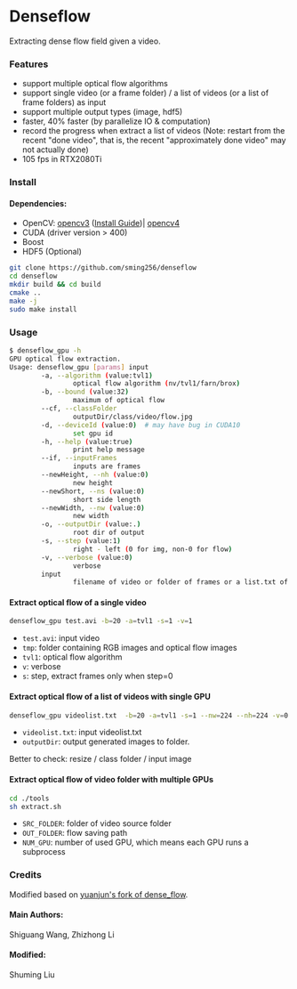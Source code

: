 # Denseflow

Extracting dense flow field given a video.

### Features

- support multiple optical flow algorithms
- support single video (or a frame folder) / a list of videos (or a list of frame folders) as input
- support multiple output types (image, hdf5)
- faster, 40% faster (by parallelize IO & computation)
- record the progress when extract a list of videos (Note: restart from the recent "done video",
  that is, the recent "approximately done video" may not actually done)
- 105 fps in RTX2080Ti


### Install

#### Dependencies:

- OpenCV:
[opencv3](https://www.learnopencv.com/install-opencv3-on-ubuntu/) ([Install Guide](tools/opencv_install.md))|
[opencv4](https://www.learnopencv.com/install-opencv-4-on-ubuntu-16-04/)
- CUDA (driver version > 400)
- Boost
- HDF5 (Optional)

```bash
git clone https://github.com/sming256/denseflow
cd denseflow
mkdir build && cd build
cmake ..
make -j
sudo make install
```

### Usage
```bash
$ denseflow_gpu -h
GPU optical flow extraction.
Usage: denseflow_gpu [params] input
        -a, --algorithm (value:tvl1)
                optical flow algorithm (nv/tvl1/farn/brox)
        -b, --bound (value:32)
                maximum of optical flow
        --cf, --classFolder
                outputDir/class/video/flow.jpg
        -d, --deviceId (value:0)  # may have bug in CUDA10
                set gpu id
        -h, --help (value:true)
                print help message
        --if, --inputFrames
                inputs are frames
        --newHeight, --nh (value:0)
                new height
        --newShort, --ns (value:0)
                short side length
        --newWidth, --nw (value:0)
                new width
        -o, --outputDir (value:.)
                root dir of output
        -s, --step (value:1)
                right - left (0 for img, non-0 for flow)
        -v, --verbose (value:0)
                verbose
        input
                filename of video or folder of frames or a list.txt of those
```
#### Extract optical flow of a single video

```bash
denseflow_gpu test.avi -b=20 -a=tvl1 -s=1 -v=1
```

- `test.avi`: input video
- `tmp`: folder containing RGB images and optical flow images
- `tvl1`: optical flow algorithm
- `v`: verbose
- `s`: step, extract frames only when step=0

#### Extract optical flow of a list of videos with single GPU

```bash
denseflow_gpu videolist.txt  -b=20 -a=tvl1 -s=1 --nw=224 --nh=224 -v=0 --outputDir=./flow/
```

- `videolist.txt`: input videolist.txt
- `outputDir`: output generated images to folder.

Better to check: resize / class folder / input image

#### Extract optical flow of video folder with multiple GPUs
```bash
cd ./tools
sh extract.sh
```
- `SRC_FOLDER`: folder of video source folder
- `OUT_FOLDER`: flow saving path
- `NUM_GPU`: number of used GPU, which means each GPU runs a subprocess

### Credits

Modified based on [yuanjun's fork of dense_flow](https://github.com/yjxiong/dense_flow).

#### Main Authors:

Shiguang Wang, Zhizhong Li

#### Modified:

Shuming Liu
